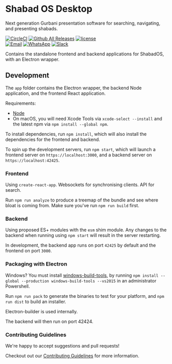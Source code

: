 # Shabad OS Desktop



Next generation Gurbani presentation software for searching, navigating, and presenting shabads.

[![CircleCI](https://img.shields.io/circleci/project/github/ShabadOS/desktop.svg?style=flat)](https://circleci.com/gh/ShabadOS/desktop)
[![Github All Releases](https://img.shields.io/github/downloads/ShabadOS/desktop/total.svg?style=flat)](https://github.com/ShabadOS/desktop/releases)
[![license](https://img.shields.io/github/license/ShabadOS/desktop.svg?style=flat)]()
<br/>
[![Email](https://img.shields.io/badge/Email-team%40shabados.com-blue.svg)](mailto:team@shabados.com) [![WhatsApp](https://img.shields.io/badge/WhatsApp-%2B1--516--619--6059-brightgreen.svg)](https://wa.me/15166196059) [![Slack](https://img.shields.io/badge/Slack-join%20the%20conversation-B649AB.svg)](https://slack.shabados.com)
<br/>


Contains the standalone frontend and backend applications for ShabadOS, with an Electron wrapper.

## Development

The `app` folder contains the Electron wrapper, the backend Node application, and the frontend React application.

Requirements:
* [Node](https://nodejs.org/en/download/)
* On macOS, you will need Xcode Tools via `xcode-select --install` and the latest npm via `npm install --global npm`.

To install dependencies, run `npm install`, which will also install the dependencies for the frontend and backend.

To spin up the development servers, run `npm start`, which will launch a frontend server on `https://localhost:3000`, and a backend server on `https://localhost:42425`.

### Frontend

Using `create-react-app`. Websockets for synchronising clients. API for search.

Run `npm run analyze` to produce a treemap of the bundle and see where bloat is coming from. Make sure you've run `npm run build` first.

### Backend

Using proposed ES+ modules with the `esm` shim module.
Any changes to the backend when running using `npm start` will result in the server restarting.

In development, the backend app runs on port `42425` by default and the frontend on port `3000`.

### Packaging with Electron

Windows? You must install [windows-build-tools](https://www.npmjs.com/package/windows-build-tools), by running `npm install --global --production windows-build-tools --vs2015` in an administrator Powershell.

Run `npm run pack` to generate the binaries to test for your platform, and `npm run dist` to build an installer.

Electron-builder is used internally.

The backend will then run on port 42424.

### Contributing Guidelines

We're happy to accept suggestions and pull requests!

Checkout out our [Contributing Guidelines](CONTRIBUTING.md) for more information.
